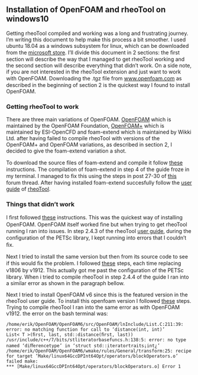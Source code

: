 ## Installation of OpenFOAM and rheoTool on windows10

Getting rheoTool compiled and working was a long and frustrating journey. 
I’m writing this document to help make this process a bit smoother. 
I used ubuntu 18.04 as a windows subsystem for linux, which can be downloaded from the [microsoft store](https://docs.microsoft.com/en-us/windows/wsl/install-win10). 
I’ll divide this document in 2 sections: the ﬁrst section will describe the way that I managed to get rheoTool working and the second section will describe everything that didn’t work.
On a side note, if you are not interested in the rheoTool extension and just want to work with OpenFOAM. 
Downloading the .tgz ﬁle from www.openfoam.com as described in the beginning of section 2 is the quickest way I found to install OpenFOAM.

### Getting rheoTool to work
There are three main variations of OpenFOAM. 
[OpenFOAM](https://www.openfoam.org) which is maintained by the OpenFOAM Foundation, [OpenFOAM+](https://www.openfoam.com) which is maintained by ESI-OpenCFD and foam-extend which is maintained by Wikki Ltd. 
after having failed to compile rheoTool with versions of the OpenFOAM+ and OpenFOAM variations, as described in section 2, I decided to give the foam-extend variation a shot. 

To download the source ﬁles of foam-extend and compile it follow [these](https://openfoamwiki.net/index.php/Installation/Linux/foam-extend-4.0) instructions. 
The compilation of foam-extend in step 4 of the guide froze in my terminal. 
I managed to ﬁx this using the steps in post 27-30 of [this](https://www.cfd-online.com/Forums/openfoam-installation/216670-problems-compilingfoam-extend-4-0-fsifoam-ubuntu-wsl-2.html) forum thread. 
After having installed foam-extend succesfully follow the [user guide](https://github.com/fppimenta/rheoTool/tree/master/doc) of [rheoTool](https://github.com/fppimenta/rheoTool). 

### Things that didn’t work
I ﬁrst followed [these](https://www.openfoam.com/download/install-windows-10.php) instructions. 
This was the quickest way of installing OpenFOAM. 
OpenFOAM itself worked ﬁne but when trying to get rheoTool running I ran into issues. 
In step 2.4.3 of the rheoTool [user guide](https://github.com/fppimenta/rheoTool/tree/master/doc), during the conﬁguration of the PETSc library, I kept running into errors that I couldn’t ﬁx. 

Next I tried to install the same version but then from its source code to see if this would ﬁx the problem. 
I followed [these](https://openfoamwiki.net/index.php/Installation/Linux/OpenFOAM-v1806/Ubuntu) steps, each time replacing v1806 by v1912. 
This actually got me past the conﬁguration of the PETSc library. 
When i tried to compile rheoTool in step 2.4.4 of the guide I ran into a similar error as shown in the paragraph bellow. 

Next I tried to install OpenFOAM v6 since this is the featured version in the rheoTool user guide. 
To install this openfoam version I followed [these](https://openfoamwiki.net/index.php/Installation/Linux/OpenFOAM-6/Ubuntu) steps. 
Trying to compile rheoTool I ran into the same error as with OpenFOAM v1912. 
the error on the bash terminal was: 

```
/home/erik/OpenFOAM/OpenFOAM6/src/OpenFOAM/lnInclude/List.C:211:39: error: no matching function for call to ‘distance(int, int)’ 
List< T >(ﬁrst, last, std::distance(ﬁrst, last))
/usr/include/c++/7/bits/stliteratorbasefuncs.h:138:5: error: no type named ‘diﬀerencetype’ in ‘struct std::iteratortraits¡int¿’ 
/home/erik/OpenFOAM/OpenFOAM6/wmake/rules/General/transform:25: recipe for target ’Make/linux64GccDPInt64Opt/operators/blockOperators.o’ failed make:
*** [Make/linux64GccDPInt64Opt/operators/blockOperators.o] Error 1
```
